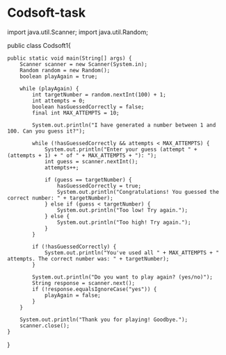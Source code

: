 # Codsoft-task
import java.util.Scanner;
import java.util.Random;

public class Codsoft1{

    public static void main(String[] args) {
        Scanner scanner = new Scanner(System.in);
        Random random = new Random();
        boolean playAgain = true;

        while (playAgain) {
            int targetNumber = random.nextInt(100) + 1;
            int attempts = 0;
            boolean hasGuessedCorrectly = false;
            final int MAX_ATTEMPTS = 10;

            System.out.println("I have generated a number between 1 and 100. Can you guess it?");

            while (!hasGuessedCorrectly && attempts < MAX_ATTEMPTS) {
                System.out.println("Enter your guess (attempt " + (attempts + 1) + " of " + MAX_ATTEMPTS + "): ");
                int guess = scanner.nextInt();
                attempts++;

                if (guess == targetNumber) {
                    hasGuessedCorrectly = true;
                    System.out.println("Congratulations! You guessed the correct number: " + targetNumber);
                } else if (guess < targetNumber) {
                    System.out.println("Too low! Try again.");
                } else {
                    System.out.println("Too high! Try again.");
                }
            }

            if (!hasGuessedCorrectly) {
                System.out.println("You've used all " + MAX_ATTEMPTS + " attempts. The correct number was: " + targetNumber);
            }

            System.out.println("Do you want to play again? (yes/no)");
            String response = scanner.next();
            if (!response.equalsIgnoreCase("yes")) {
                playAgain = false;
            }
        }

        System.out.println("Thank you for playing! Goodbye.");
        scanner.close();
    }
}

